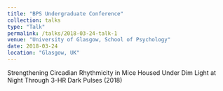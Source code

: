 ```yaml
---
title: "BPS Undergraduate Conference"
collection: talks
type: "Talk"
permalink: /talks/2018-03-24-talk-1
venue: "University of Glasgow, School of Psychology"
date: 2018-03-24
location: "Glasgow, UK"
---
```


Strengthening Circadian Rhythmicity in Mice Housed Under Dim Light at Night Through 3-HR Dark Pulses (2018)
